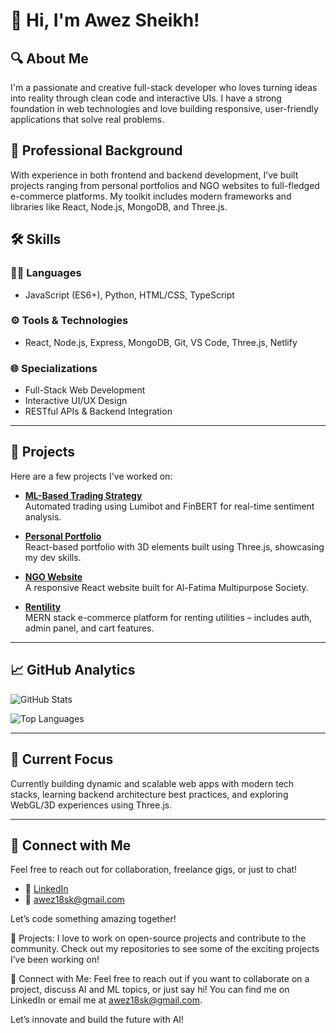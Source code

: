 # 👋 Hi, I'm Awez Sheikh!

## 🔍 About Me
I'm a passionate and creative full-stack developer who loves turning ideas into reality through clean code and interactive UIs. I have a strong foundation in web technologies and love building responsive, user-friendly applications that solve real problems.

## 💼 Professional Background
With experience in both frontend and backend development, I’ve built projects ranging from personal portfolios and NGO websites to full-fledged e-commerce platforms. My toolkit includes modern frameworks and libraries like React, Node.js, MongoDB, and Three.js.

## 🛠️ Skills

### 🧑‍💻 Languages
- JavaScript (ES6+), Python, HTML/CSS, TypeScript

### ⚙️ Tools & Technologies
- React, Node.js, Express, MongoDB, Git, VS Code, Three.js, Netlify

### 🌐 Specializations
- Full-Stack Web Development
- Interactive UI/UX Design
- RESTful APIs & Backend Integration

---

## 🚀 Projects

Here are a few projects I've worked on:

- **[ML-Based Trading Strategy](https://github.com/Awezsk/ML-Trading-Strategy)**  
  Automated trading using Lumibot and FinBERT for real-time sentiment analysis.

- **[Personal Portfolio](https://awezpersonalportfolio.netlify.app/)**  
  React-based portfolio with 3D elements built using Three.js, showcasing my dev skills.

- **[NGO Website](https://awezngo.netlify.app/)**  
  A responsive React website built for Al-Fatima Multipurpose Society.

- **[Rentility](https://github.com/Awezsk/Rentility)**  
  MERN stack e-commerce platform for renting utilities – includes auth, admin panel, and cart features.

---

## 📈 GitHub Analytics

![GitHub Stats](https://github-readme-stats.vercel.app/api?username=Awezsk&show_icons=true&theme=dark)

![Top Languages](https://github-readme-stats.vercel.app/api/top-langs/?username=Awezsk&layout=compact&theme=dark)

---

## 🌟 Current Focus
Currently building dynamic and scalable web apps with modern tech stacks, learning backend architecture best practices, and exploring WebGL/3D experiences using Three.js.

---

## 🤝 Connect with Me

Feel free to reach out for collaboration, freelance gigs, or just to chat!

- 💼 [LinkedIn](https://www.linkedin.com/in/awez-sheikh/)
- 📧 awez18sk@gmail.com

Let’s code something amazing together!


🚀 Projects:
I love to work on open-source projects and contribute to the community. Check out my repositories to see some of the exciting projects I’ve been working on!

🤝 Connect with Me:
Feel free to reach out if you want to collaborate on a project, discuss AI and ML topics, or just say hi! You can find me on LinkedIn or email me at awez18sk@gmail.com.

Let’s innovate and build the future with AI!


